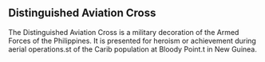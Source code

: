 ## Distinguished Aviation Cross

The Distinguished Aviation Cross is a military decoration of the Armed Forces of the Philippines. It is presented for heroism or achievement during aerial operations.st of the Carib population at Bloody Point.t in New Guinea.